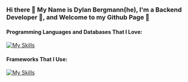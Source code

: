 ### Hi there 🐋 My Name is Dylan Bergmann(he), I'm a Backend Developer 🐋, and Welcome to my Github Page 🌲
#### Programming Languages and Databases That I Love:
[![My Skills](https://skillicons.dev/icons?i=python,php,ruby,js,elixir,postgres,mysql,redis&theme=light)](https://skillicons.dev)
#### Frameworks That I Use: 
[![My Skills](https://skillicons.dev/icons?i=django,laravel,rails,vue,react&theme=light)](https://skillicons.dev)
<!--
**DylanBergmann2502/DylanBergmann2502** is a ✨ _special_ ✨ repository because its `README.md` (this file) appears on your GitHub profile.

Here are some ideas to get you started:

- 🔭 I’m currently working on ...
- 🌱 I’m currently learning ...
- 👯 I’m looking to collaborate on ...
- 🤔 I’m looking for help with ...
- 💬 Ask me about ...
- 📫 How to reach me: ...
- 😄 Pronouns: ...
- ⚡ Fun fact: ...
-->
